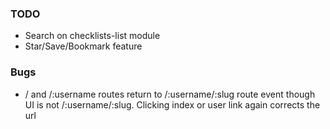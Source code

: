 
### TODO
- Search on checklists-list module
- Star/Save/Bookmark feature

### Bugs
- / and /:username routes return to /:username/:slug route event though UI is not /:username/:slug. Clicking index or user link again corrects the url
